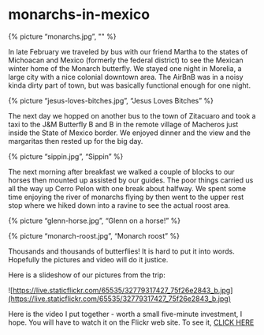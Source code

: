 # monarchs-in-mexico

{% picture “monarchs.jpg”, "" %}

In late February we traveled by bus with our friend Martha to the states of Michoacan and Mexico (formerly the federal district) to see the Mexican winter home of the Monarch butterfly. We stayed one night in Morelia, a large city with a nice colonial downtown area. The AirBnB was in a noisy kinda dirty part of town, but was basically functional enough for one night.

{% picture “jesus-loves-bitches.jpg”, “Jesus Loves Bitches” %}

The next day we hopped on another bus to the town of Zitacuaro and took a taxi to the J&M Butterfly B and B in the remote village of Macheros just inside the State of Mexico border. We enjoyed dinner and the view and the margaritas then rested up for the big day.

{% picture “sippin.jpg”, “Sippin” %}

The next morning after breakfast we walked a couple of blocks to our horses then mounted up assisted by our guides. The poor things carried us all the way up Cerro Pelon with one break about halfway. We spent some time enjoying the river of monarchs flying by then went to the upper rest stop where we hiked down into a ravine to see the actual roost area.

{% picture “glenn-horse.jpg”, “Glenn on a horse!” %}

{% picture “monarch-roost.jpg”, “Monarch roost” %}

Thousands and thousands of butterflies! It is hard to put it into words. Hopefully the pictures and video will do it justice.

Here is a slideshow of our pictures from the trip:

![https://live.staticflickr.com/65535/32779317427_75f26e2843_b.jpg](https://live.staticflickr.com/65535/32779317427_75f26e2843_b.jpg)

Here is the video I put together - worth a small five-minute investment, I hope. You will have to watch it on the Flickr web site. To see it, [CLICK HERE](https://flic.kr/p/25atwqi)